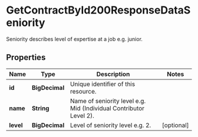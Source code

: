 

# GetContractById200ResponseDataSeniority

Seniority describes level of expertise at a job e.g. junior.

## Properties

| Name | Type | Description | Notes |
|------------ | ------------- | ------------- | -------------|
|**id** | **BigDecimal** | Unique identifier of this resource. |  |
|**name** | **String** | Name of seniority level e.g. Mid (Individual Contributor Level 2). |  |
|**level** | **BigDecimal** | Level of seniority level e.g. 2. |  [optional] |



